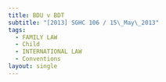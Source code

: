 ```yaml
---
title: BDU v BDT
subtitle: "[2013] SGHC 106 / 15\_May\_2013"
tags:
  - FAMILY LAW
  - Child
  - INTERNATIONAL LAW
  - Conventions
layout: single
---
```


